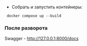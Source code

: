 

*  Собрать  и запустить контейнеры:
```shell
 docker compose up --build
```

### После разворота

Swagger - http://127.0.0.1:8000/docs

